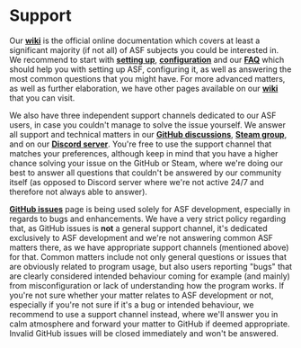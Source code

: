 # Support

Our **[wiki](https://github.com/JustArchiNET/ArchiSteamFarm/wiki)** is the official online documentation which covers at least a significant majority (if not all) of ASF subjects you could be interested in. We recommend to start with **[setting up](https://github.com/JustArchiNET/ArchiSteamFarm/wiki/Setting-up)**, **[configuration](https://github.com/JustArchiNET/ArchiSteamFarm/wiki/Configuration)** and our **[FAQ](https://github.com/JustArchiNET/ArchiSteamFarm/wiki/FAQ)** which should help you with setting up ASF, configuring it, as well as answering the most common questions that you might have. For more advanced matters, as well as further elaboration, we have other pages available on our **[wiki](https://github.com/JustArchiNET/ArchiSteamFarm/wiki)** that you can visit.

We also have three independent support channels dedicated to our ASF users, in case you couldn't manage to solve the issue yourself. We answer all support and technical matters in our **[GitHub discussions](https://github.com/JustArchiNET/ArchiSteamFarm/discussions/categories/support-english)**, **[Steam group](https://steamcommunity.com/groups/archiasf/discussions/1)**, and on our **[Discord server](https://discord.gg/hSQgt8j)**. You're free to use the support channel that matches your preferences, although keep in mind that you have a higher chance solving your issue on the GitHub or Steam, where we're doing our best to answer all questions that couldn't be answered by our community itself (as opposed to Discord server where we're not active 24/7 and therefore not always able to answer).

**[GitHub issues](https://github.com/JustArchiNET/ArchiSteamFarm/issues)** page is being used solely for ASF development, especially in regards to bugs and enhancements. We have a very strict policy regarding that, as GitHub issues is **not** a general support channel, it's dedicated exclusively to ASF development and we're not answering common ASF matters there, as we have appropriate support channels (mentioned above) for that. Common matters include not only general questions or issues that are obviously related to program usage, but also users reporting "bugs" that are clearly considered intended behaviour coming for example (and mainly) from misconfiguration or lack of understanding how the program works. If you're not sure whether your matter relates to ASF development or not, especially if you're not sure if it's a bug or intended behaviour, we recommend to use a support channel instead, where we'll answer you in calm atmosphere and forward your matter to GitHub if deemed appropriate. Invalid GitHub issues will be closed immediately and won't be answered.
